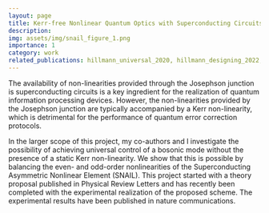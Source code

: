 ```yaml
---
layout: page
title: Kerr-free Nonlinear Quantum Optics with Superconducting Circuits
description: 
img: assets/img/snail_figure_1.png
importance: 1
category: work
related_publications: hillmann_universal_2020, hillmann_designing_2022, lu_resolving_2023, eriksson_universal_2023
---
```


The availability of non-linearities provided through the Josephson junction is superconducting circuits is a key ingredient for the realization of quantum information processing devices. However, the non-linearities provided by the Josephson junction are typically accompanied by a Kerr non-linearity, which is detrimental for the performance of quantum error correction protocols. 

In the larger scope of this project, my co-authors and I investigate the possibility of achieving universal control of a bosonic mode without the presence of a static Kerr non-linearity. We show that this is possible by balancing the even- and odd-order nonlinearities of the Superconducting Asymmetric Nonlinear Element (SNAIL).
This project started with a theory proposal published in Physical Review Letters and has recently been completed with the experimental realization of the proposed scheme. The experimental results have been published in nature communications.

